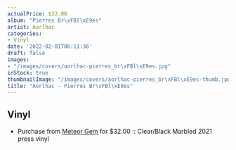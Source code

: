 ```yaml
---
actualPrice: $32.00
album: "Pierres Br\xFBl\xE9es"
artist: Aorlhac
categories:
- Vinyl
date: '2022-02-01T06:11:36'
draft: false
images:
- "/images/covers/aorlhac-pierres_br\xFBl\xE9es.jpg"
inStock: true
thumbnailImage: "/images/covers/aorlhac-pierres_br\xFBl\xE9es-thumb.jpg"
title: "Aorlhac - Pierres Br\xFBl\xE9es"
---
```


## Vinyl
* Purchase from [Meteor Gem](https://meteor-gem.com/products/aorlhac-pierres-brulees-2xlp) for $32.00 :: Clear/Black Marbled 2021 press vinyl
